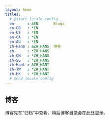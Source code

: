 ```yaml
---
layout: home
titles:
  # @start locale config
  en      : &EN       Blogs
  en-GB   : *EN
  en-US   : *EN
  en-CA   : *EN
  en-AU   : *EN
  zh-Hans : &ZH_HANS  博客
  zh      : *ZH_HANS
  zh-CN   : *ZH_HANS
  zh-SG   : *ZH_HANS
  zh-Hant : &ZH_HANT  
  zh-TW   : *ZH_HANT
  zh-HK   : *ZH_HANT
  # @end locale config
---
```


## 博客
博客先在“归档”中查看，稍后博客目录会在此处显示。
